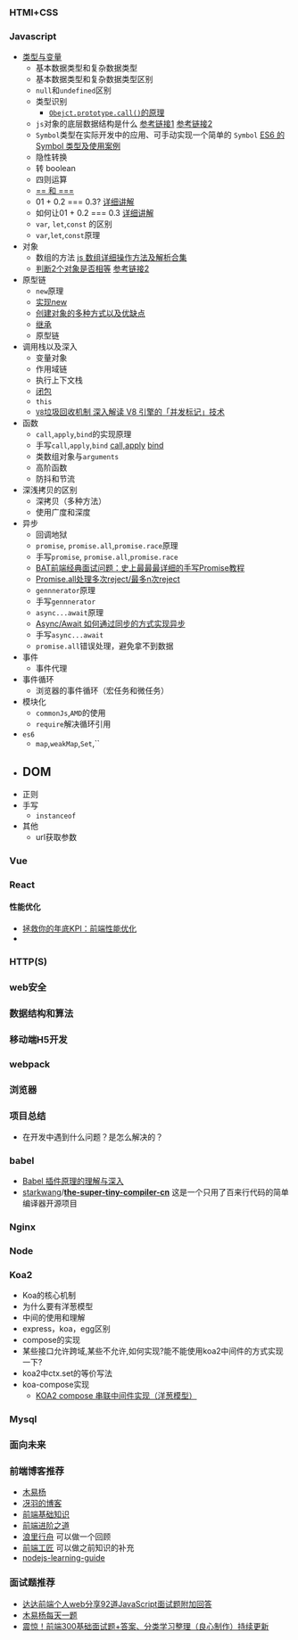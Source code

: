

### HTMl+CSS

### Javascript

- [类型与变量](https://github.com/charmJiang/front-end-knowledge-systems/blob/main/javascript/1.%E6%95%B0%E6%8D%AE%E7%B1%BB%E5%9E%8B.md)
  - 基本数据类型和复杂数据类型
  - 基本数据类型和复杂数据类型区别
  - `null`和`undefined`区别
  - 类型识别
    - [`Obejct.prototype.call()`的原理](https://zhuanlan.zhihu.com/p/118793721)
  - `js`对象的底层数据结构是什么 [参考链接1](https://www.mdeditor.tw/jump/aHR0cHM6Ly93d3cuamlhbnNodS5jb20vcC83ZDNhYjlhMjJiMTE=) [参考链接2](https://www.mdeditor.tw/jump/aHR0cHM6Ly93d3cuY25ibG9ncy5jb20vemhvdWx1anVuL3AvMTA4ODE2MzkuaHRtbA==)
  - `Symbol`类型在实际开发中的应用、可手动实现一个简单的 `Symbol` [ES6 的 Symbol 类型及使用案例](https://my.oschina.net/u/2903254/blog/818796)
  - 隐性转换
  - 转 boolean
  - 四则运算
  - [== 和 ===](https://github.com/charmJiang/front-end-knowledge-systems/blob/main/javascript/1.%E6%95%B0%E6%8D%AE%E7%B1%BB%E5%9E%8B.md#7-%E5%92%8C)
  - 01 + 0.2 === 0.3? [详细讲解](https://juejin.im/post/5b90e00e6fb9a05cf9080dff)
  - 如何让01 + 0.2 === 0.3 [详细讲解](https://juejin.im/post/5b90e00e6fb9a05cf9080dff)
  - `var`, `let`,`const` 的区别
  - `var`,`let`,`const`原理
- 对象
  - 数组的方法 [js 数组详细操作方法及解析合集](https://juejin.cn/post/6844903614918459406)
  - [判断2个对象是否相等](https://github.com/mqyqingfeng/Blog/issues/41)  [参考链接2](https://juejin.cn/post/6844903802298974221)
- 原型链
  - `new`原理
  - [实现new](https://github.com/mqyqingfeng/Blog/issues/13)
  - [创建对象的多种方式以及优缺点](https://github.com/mqyqingfeng/Blog/issues/15)
  - [继承](https://github.com/yygmind/blog/issues/7)
  - 原型链
- 调用栈以及深入
  - 变量对象
  - 作用域链
  - 执行上下文栈
  - [闭包](https://www.mdeditor.tw/pl/pjQR)
  - `this`
  - [`V8`垃圾回收机制 ](https://my.oschina.net/LuckyWinty/blog/4662910)     [深入解读 V8 引擎的「并发标记」技术](https://www.oschina.net/translate/v8-javascript-engine)
- 函数
  - `call`,`apply`,`bind`的实现原理
  - 手写`call`,`apply`,`bind`  [call,apply](https://muyiy.cn/blog/3/3.3.html#call-%E5%92%8C-apply)  [bind](https://github.com/mqyqingfeng/Blog/issues/12)
  - 类数组对象与`arguments`
  - 高阶函数
  - 防抖和节流
- 深浅拷贝的区别
  - 深拷贝（多种方法）
  - 使用广度和深度
- 异步
  - 回调地狱
  - `promise`, `promise.all`,`promise.race`原理
  - 手写`promise`, `promise.all`,`promise.race`
  - [BAT前端经典面试问题：史上最最最详细的手写Promise教程](https://juejin.cn/post/6844903625769091079)
  - [Promise.all处理多次reject/最多n次reject](https://juejin.cn/post/6844903617246265357)
  - `gennnerator`原理
  - 手写`gennnerator`
  - `async...await`原理
  - [Async/Await 如何通过同步的方式实现异步](https://juejin.cn/post/6844903891021086734)
  - 手写`async...await`
  - `promise.all`错误处理，避免拿不到数据
- 事件
  - 事件代理
- 事件循环
  - 浏览器的事件循环（宏任务和微任务）
- 模块化
  - `commonJs`,`AMD`的使用
  - `require`解决循环引用
- `es6`
  - `map`,`weakMap`,`Set`,``
- DOM
  - 
- 正则
- 手写
  - `instanceof`
- 其他
  - url获取参数

### Vue

### React

#### 性能优化

- [拯救你的年底KPI：前端性能优化](https://juejin.cn/post/6911472693405548557?utm_source=gold_browser_extension#heading-23)
- 

### HTTP(S)

### web安全

### 数据结构和算法

### 移动端H5开发

### webpack

### 浏览器

### 项目总结

- 在开发中遇到什么问题？是怎么解决的？

### babel

- [Babel 插件原理的理解与深入](https://github.com/frontend9/fe9-library/issues/154)
- [starkwang](https://github.com/starkwang)/**[the-super-tiny-compiler-cn](https://github.com/starkwang/the-super-tiny-compiler-cn)** 这是一个只用了百来行代码的简单编译器开源项目

### Nginx

### Node

### Koa2

- Koa的核心机制
- 为什么要有洋葱模型
- 中间的使用和理解
- express，koa，egg区别
- compose的实现
- 某些接口允许跨域,某些不允许,如何实现?能不能使用koa2中间件的方式实现一下?
- koa2中ctx.set的等价写法
- koa-compose实现
  - [KOA2 compose 串联中间件实现（洋葱模型）](https://juejin.cn/post/6844903688985657357)

### Mysql

### 面向未来



### 前端博客推荐

- [木易杨](https://muyiy.cn/)
- [冴羽的博客](https://github.com/mqyqingfeng/Blog)
- [前端基础知识](https://juejin.cn/post/6844903891021086734)
- [前端进阶之道](https://yuchengkai.cn/)
- [浪里行舟](https://juejin.cn/user/4283353031252967/posts) 可以做一个回顾
- [前端工匠](https://github.com/ljianshu/Blog) 可以做之前知识的补充
- [nodejs-learning-guide](https://github.com/chyingp/nodejs-learning-guide)

### 面试题推荐

- [达达前端个人web分享92道JavaScript面试题附加回答](https://juejin.cn/post/6913480482638266382?utm_source=gold_browser_extension)
- [木易杨每天一题](https://github.com/Advanced-Frontend/Daily-Interview-Question)
- [震惊！前端300基础面试题+答案、分类学习整理（良心制作）持续更新](https://juejin.cn/post/6914831351271292936)

